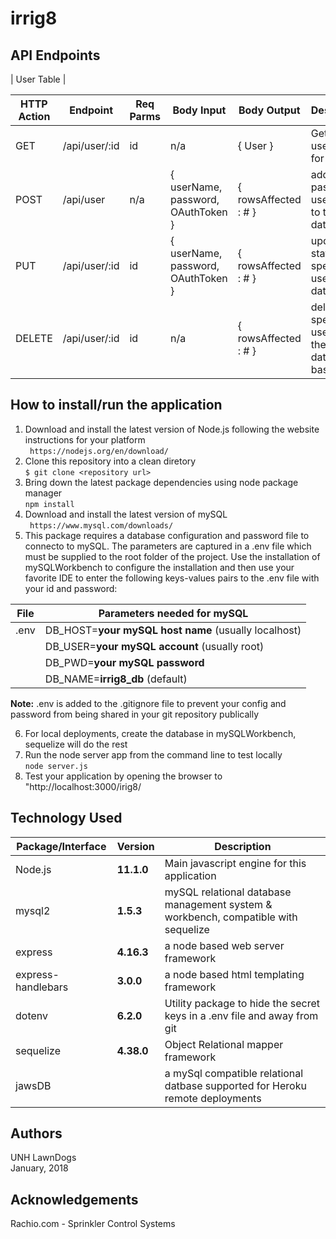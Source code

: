 # irrig8
  
## API Endpoints
  
| User Table |   
   
|HTTP Action | Endpoint |  Req Parms | Body Input | Body Output | Description |  
| ---------- | -------- | ------ | ----- | ------ | ----------- |  
| GET        | /api/user/:id | id | n/a |  { User } | Get the user details for one id |  
| POST       | /api/user     | n/a | { userName, password, OAuthToken }  |{ rowsAffected : # } | adds the passed user object to the database   |  
| PUT        | /api/user/:id | id | { userName, password, OAuthToken } | { rowsAffected : # } | updates state of the specified user in the database |  
| DELETE     | /api/user/:id | id | n/a | { rowsAffected : # } |  deletes the specified user from the database based on id |  
  
## How to install/run the application    
1. Download and install the latest version of Node.js following the website instructions for your platform  
   ` https://nodejs.org/en/download/`   
2. Clone this repository into a clean diretory  
   `$ git clone <repository url>`  
3. Bring down the latest package dependencies using node package manager  
   `npm install`  
4. Download and install the latest version of mySQL  
   ` https://www.mysql.com/downloads/`   
5. This package requires a database configuration and password file to connecto to mySQL. The parameters are captured in a .env file which must be supplied to the root folder of the project.  Use the installation of mySQLWorkbench to configure the installation and then use your favorite IDE to enter the following keys-values pairs to the .env file with your id and password:  
  
| File        | Parameters needed for mySQL                                          |  
| ----------- | -------------------------------------------------------------------- |  
| .env        | DB_HOST=__your mySQL host name__   (usually localhost)               |  
|             | DB_USER=__your mySQL account__     (usually root)                    |  
|             | DB_PWD=__your mySQL password__                                       |  
|             | DB_NAME=__irrig8_db__              (default)                         |  
  
__Note:__  .env is added to the .gitignore file to prevent your config and password from being shared in your git repository publically    
  
6. For local deployments, create the database in mySQLWorkbench, sequelize will do the rest    
7. Run the node server app from the command line to test locally   
   `node server.js`  
8. Test your application by opening the browser to "http://localhost:3000/irig8/  
  
## Technology Used    
    
| Package/Interface | Version     | Description |  
| ----------------- | ----------- | ------------------------------------------------------------------------ |  
| Node.js           | __11.1.0__  | Main javascript engine for this application  |  
| mysql2            | __1.5.3__   | mySQL relational database management system & workbench, compatible with sequelize |  
| express           | __4.16.3__  | a node based web server framework |  
| express-handlebars| __3.0.0__   | a node based html templating framework |  
| dotenv            | __6.2.0__   | Utility package to hide the secret keys in a .env file and away from git |  
| sequelize         | __4.38.0__  | Object Relational mapper framework |  
| jawsDB            |             | a mySql compatible relational datbase supported for Heroku remote deployments |   
  
## Authors   
UNH LawnDogs      
January, 2018   
  
## Acknowledgements      
Rachio.com - Sprinkler Control Systems  
